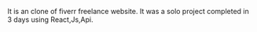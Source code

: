 It is an clone of fiverr freelance website.
It was a solo project completed in 3 days using React,Js,Api.
